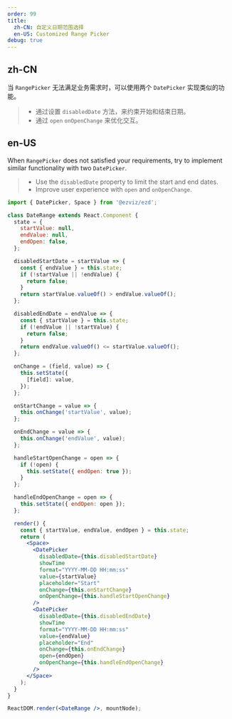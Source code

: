 ```yaml
---
order: 99
title:
  zh-CN: 自定义日期范围选择
  en-US: Customized Range Picker
debug: true
---
```


## zh-CN

当 `RangePicker` 无法满足业务需求时，可以使用两个 `DatePicker` 实现类似的功能。

> - 通过设置 `disabledDate` 方法，来约束开始和结束日期。
> - 通过 `open` `onOpenChange` 来优化交互。

## en-US

When `RangePicker` does not satisfied your requirements, try to implement similar functionality with two `DatePicker`.

> - Use the `disabledDate` property to limit the start and end dates.
> - Improve user experience with `open` and `onOpenChange`.

```jsx
import { DatePicker, Space } from '@ezviz/ezd';

class DateRange extends React.Component {
  state = {
    startValue: null,
    endValue: null,
    endOpen: false,
  };

  disabledStartDate = startValue => {
    const { endValue } = this.state;
    if (!startValue || !endValue) {
      return false;
    }
    return startValue.valueOf() > endValue.valueOf();
  };

  disabledEndDate = endValue => {
    const { startValue } = this.state;
    if (!endValue || !startValue) {
      return false;
    }
    return endValue.valueOf() <= startValue.valueOf();
  };

  onChange = (field, value) => {
    this.setState({
      [field]: value,
    });
  };

  onStartChange = value => {
    this.onChange('startValue', value);
  };

  onEndChange = value => {
    this.onChange('endValue', value);
  };

  handleStartOpenChange = open => {
    if (!open) {
      this.setState({ endOpen: true });
    }
  };

  handleEndOpenChange = open => {
    this.setState({ endOpen: open });
  };

  render() {
    const { startValue, endValue, endOpen } = this.state;
    return (
      <Space>
        <DatePicker
          disabledDate={this.disabledStartDate}
          showTime
          format="YYYY-MM-DD HH:mm:ss"
          value={startValue}
          placeholder="Start"
          onChange={this.onStartChange}
          onOpenChange={this.handleStartOpenChange}
        />
        <DatePicker
          disabledDate={this.disabledEndDate}
          showTime
          format="YYYY-MM-DD HH:mm:ss"
          value={endValue}
          placeholder="End"
          onChange={this.onEndChange}
          open={endOpen}
          onOpenChange={this.handleEndOpenChange}
        />
      </Space>
    );
  }
}

ReactDOM.render(<DateRange />, mountNode);
```
